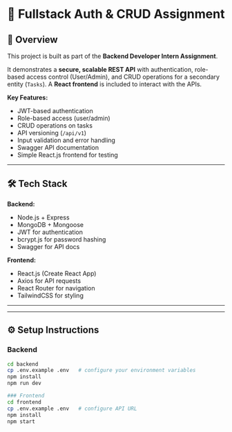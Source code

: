 # 📝 Fullstack Auth & CRUD Assignment

## 🚀 Overview
This project is built as part of the **Backend Developer Intern Assignment**.  

It demonstrates a **secure, scalable REST API** with authentication, role-based access control (User/Admin), and CRUD operations for a secondary entity (`Tasks`). A **React frontend** is included to interact with the APIs.

**Key Features:**  
- JWT-based authentication  
- Role-based access (user/admin)  
- CRUD operations on tasks  
- API versioning (`/api/v1`)  
- Input validation and error handling  
- Swagger API documentation  
- Simple React.js frontend for testing  

---

## 🛠 Tech Stack

**Backend:**  
- Node.js + Express  
- MongoDB + Mongoose  
- JWT for authentication  
- bcrypt.js for password hashing  
- Swagger for API docs  

**Frontend:**  
- React.js (Create React App)  
- Axios for API requests  
- React Router for navigation  
- TailwindCSS for styling  

---


---

## ⚙️ Setup Instructions

### Backend
```bash
cd backend
cp .env.example .env   # configure your environment variables
npm install
npm run dev

### Frontend
cd frontend
cp .env.example .env   # configure API URL
npm install
npm start

